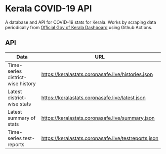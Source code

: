 # Kerala COVID-19 API

A database and API for COVID-19 stats for Kerala. Works by scraping data periodically from [Official Gov of Kerala Dashboard](https://dashboard.kerala.gov.in/) using Github Actions.

## API

| Data                              | URL                                                     |
| --------------------------------- | ------------------------------------------------------- |
| Time-series district-wise history | https://keralastats.coronasafe.live/histories.json   |
| Latest district-wise stats        | https://keralastats.coronasafe.live/latest.json      |
| Latest summary of stats           | https://keralastats.coronasafe.live/summary.json  |
| Time-series test-reports          | https://keralastats.coronasafe.live/testreports.json |
